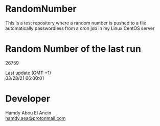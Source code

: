 # RandomNumber    
This is a test repository where a random number is pushed to a file automatically passwordless from a cron job in my Linux CentOS server    
# Random Number of the last run   
26759
      
Last update (GMT +1)    
03/28/21 06:00:01
# Developer    
Hamdy Abou El Anein   
hamdy.aea@protonmail.com
